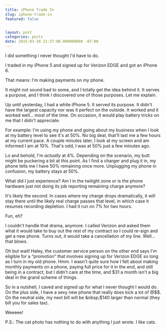 ```yaml
---
title: iPhone Trade In
slug: iphone-trade-in
featured: false


layout: post
categories: posts
date: 2015-03-20 21:37:08.000000000 -07:00
---
```


I did something I never thought I'd have to do.

I traded in my iPhone 5 and signed up for Verizon EDGE and got an iPhone 6.

That means: I'm making payments on my phone.

It might not sound bad to some, and I totally get the idea behind it. It serves a purpose, and I think I discovered one of those purposes. Let me explain.

Up until yesterday, I had a white iPhone 5. It served its purpose. It didn't have the largest capacity nor was it perfect on the outside. It worked and it worked well… most of the time. On occasion, it would play battery tricks on me that I didn't appreciate.

For example: I'm using my phone and going about my business when I look at my battery level to see it's at 50%. No big deal, that'll last me a few hours at my current pace. A couple minutes later, I look at my screen and am informed I am at 10%. That's odd, I was at 50% just a few minutes ago.

Lo and behold, I'm _actually_ at 4%. Depending on the scenario, my butt might be puckering a bit at this point. As I find a charger and plug it in, my phone tells me I have 50% remaining once more. Unplugging my phone in confusion, my battery stays at 50%.

What did I just experience? Am I in the twilight zone or is the phone hardware just not doing its job reporting remaining charge anymore?

It's likely the second. In cases where my charge drops dramatically, it will stay there until the likely real charge passes that level, in which case it resumes recording depletion. I had it run on 7% for two hours.

Fun, eh?

I couldn't handle that drama, anymore. I called Verizon and asked them what it would take to buy out the rest of my contract so I could re-sign and get a new phone. Turns out, it would take a cancellation of my line. Well… that blows.

Oh but wait! Haley, the customer service person on the other end says I'm eligible for a “promotion” that involves signing up for Verizon EDGE so long as I turn in my old phone. Hmm. I wasn't quite sure how I felt about making monthly payments on a phone, paying full price for it in the end, and still being in a contract, but I didn't care at the time, and $31 a month isn't a big deal in the grand scheme of things.

So in a nutshell, I caved and signed up for what I never thought I would do. On the plus side, I have a sexy new phone that really does kick a lot of @$$. On the neutral side, my next bill will be &nbsp;$140 larger than normal (they bill you for sales tax).

Weeeee!

P.S.: The cat photo has nothing to do with anything I just wrote. I like cats.

